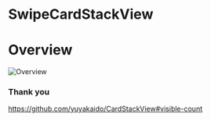 # SwipeCardStackView

# Overview

![Overview](https://github.com/yuyakaido/CardStackView/blob/master/images/sample-overview.gif)

### Thank you

https://github.com/yuyakaido/CardStackView#visible-count
